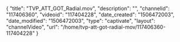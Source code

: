 {
    "title": "TVP_ATT_GOT_Radial.mov",
    "description": "",
    "channelid": "117406360",
    "videoid": "117404228",
    "date_created": "1506472003",
    "date_modified": "1506472003",
    "type": "captivate",
    "layout": "channelVideo",
    "url": "\/home\/tvp-att-got-radial-mov\/117406360-117404228"
}